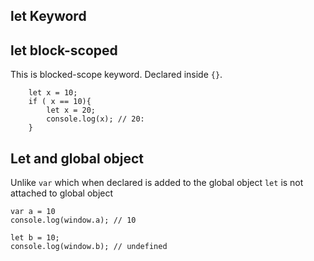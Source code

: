 ## let Keyword
## let block-scoped
This is blocked-scope keyword. Declared inside `{}`.
```
    let x = 10;
    if ( x == 10){
        let x = 20;
        console.log(x); // 20:
    }
```
## Let and global object
Unlike `var` which when declared is added to the global object `let` is not attached to global object
```
var a = 10
console.log(window.a); // 10

let b = 10;
console.log(window.b); // undefined
```
